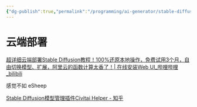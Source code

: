 ```yaml
---
{"dg-publish":true,"permalink":"/programming/ai-generator/stable-diffusion/stable-diffusion-config/"}
---
```



# 云端部署

[超详细云端部署Stable Diffusion教程！100%还原本地操作，免费试用3个月，自由切换模型、扩展，阿里云的函数计算太香了！| 在线安装Web UI\_哔哩哔哩\_bilibili](https://www.bilibili.com/video/BV19u411x7Bk/?spm_id_from=333.999.0.0)

感觉不如 eSheep

[Stable Diffusion模型管理插件Civitai Helper - 知乎](https://zhuanlan.zhihu.com/p/640640313)